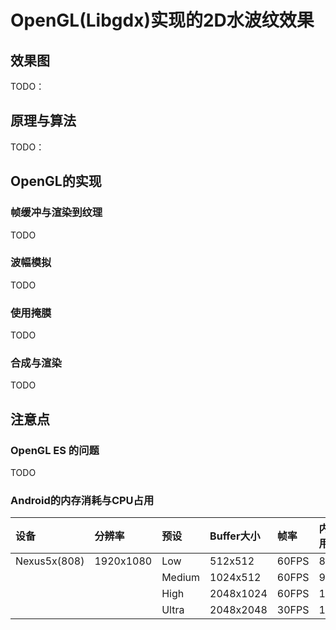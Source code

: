 # OpenGL(Libgdx)实现的2D水波纹效果
## 效果图
TODO：

## 原理与算法
TODO：

## OpenGL的实现
### 帧缓冲与渲染到纹理
TODO
### 波幅模拟
TODO
### 使用掩膜
TODO
### 合成与渲染
TODO

## 注意点
### OpenGL ES 的问题
TODO
### Android的内存消耗与CPU占用
|设备|分辨率|预设|Buffer大小|帧率|内存占用|CPU占用|
|:---|:---|:---|:---|:---|:---|:---|
|Nexus5x(808)|1920x1080|Low|512x512|60FPS|82MB|<10%|
|||Medium|1024x512|60FPS|90MB|<10%|
|||High|2048x1024|60FPS|125MB|<10%|
|||Ultra|2048x2048|30FPS|170MB|<10%|
